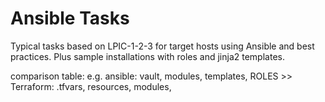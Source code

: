 # Ansible Tasks
Typical tasks based on LPIC-1-2-3 for target hosts using Ansible and best practices.
Plus sample installations with roles and jinja2 templates.

comparison table:
e.g. ansible: vault, modules, templates, ROLES >> Terraform: .tfvars, resources, modules, 
